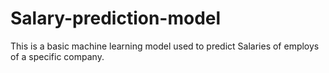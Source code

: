 # Salary-prediction-model
This is a basic machine learning model used to predict Salaries of employs of a specific company.
